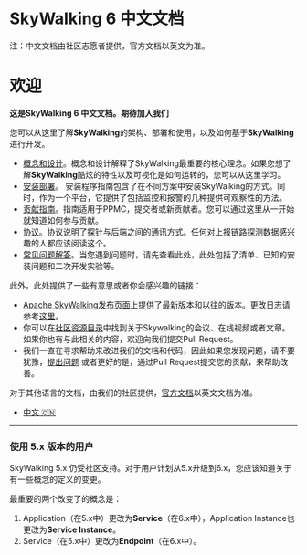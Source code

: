 # SkyWalking 6 中文文档
注：中文文档由社区志愿者提供，官方文档以英文为准。
# 欢迎
**这是SkyWalking 6 中文文档。期待加入我们**

您可以从这里了解**SkyWalking**的架构、部署和使用，以及如何基于**SkyWalking**进行开发。

- [概念和设计](./concepts-and-designs/README.md)。概念和设计解释了SkyWalking最重要的核心理念。如果您想了解**SkyWalking**酷炫的特性以及可视化是如何运转的，您可以从这里学习。
- [安装部署](./setup/README.md)。 安装程序指南包含了在不同方案中安装SkyWalking的方式。同时，作为一个平台，它提供了包括监控和报警的几种提供可观察性的方法。
- [贡献指南](./guides/README.md)。指南适用于PPMC，提交者或新贡献者。您可以通过这里从一开始就知道如何参与贡献。
- [协议](./protocols/README.md)。协议说明了探针与后端之间的通讯方式。任何对上报链路探测数据感兴趣的人都应该阅读这个。
- [常见问题解答](./FAQ/README.md)。当您遇到问题时，请先查看此处，此处包括了清单、已知的安装问题和二次开发实验等。

此外，此处提供了一些有意思或者你会感兴趣的链接：

- [Apache SkyWalking发布页面](http://skywalking.apache.org/downloads/)上提供了最新版本和以往的版本。更改日志请参考[这里](../CHANGES.md)。
- 你可以在[社区资源目录](https://github.com/OpenSkywalking/Community)中找到关于Skywalking的会议、在线视频或者文章。如果你也有与此相关的内容，欢迎向我们提交Pull Request。
- 我们一直在寻求帮助来改进我们的文档和代码，因此如果您发现问题，请不要犹豫，[提出问题](https://github.com/apache/incubator-skywalking/issues/new)
或者更好的是，通过Pull Request提交您的贡献，来帮助改善。

对于其他语言的文档，由我们的社区提供，[官方文档](../../README.md)以英文文档为准。
- [中文 :cn:](./README.md)

___
### 使用 5.x 版本的用户
SkyWalking 5.x 仍受社区支持。对于用户计划从5.x升级到6.x，您应该知道关于有一些概念的定义的变更。

最重要的两个改变了的概念是：
1. Application（在5.x中）更改为**Service**（在6.x中），Application Instance也更改为**Service Instance**。
2. Service（在5.x中）更改为**Endpoint**（在6.x中）。


